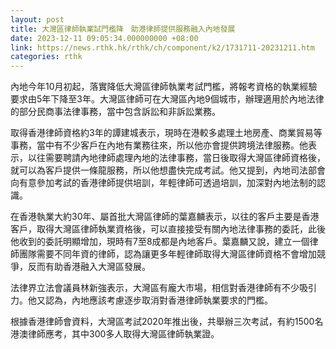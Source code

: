 ```yaml
---
layout: post
title: 大灣區律師執業試門檻降　助港律師提供服務融入內地發展
date: 2023-12-11 09:05:34.000000000 +08:00
link: https://news.rthk.hk/rthk/ch/component/k2/1731711-20231211.htm
categories: rthk
---
```


內地今年10月初起，落實降低大灣區律師執業考試門檻，將報考資格的執業經驗要求由5年下降至3年。大灣區律師可在大灣區內地9個城市，辦理適用於內地法律的部分民商事法律事務，當中包含訴訟和非訴訟業務。

取得香港律師資格約3年的譚建城表示，現時在港較多處理土地房產、商業貿易等事務，當中有不少客戶在內地有業務往來，所以他亦會提供跨境法律服務。他表示，以往需要聘請內地律師處理內地的法律事務，當日後取得大灣區律師資格後，就可以為客戶提供一條龍服務，所以他想盡快完成考試。他又提到，內地司法部會向有意參加考試的香港律師提供培訓，年輕律師可透過培訓，加深對內地法制的認識。

在香港執業大約30年、屬首批大灣區律師的葉嘉麟表示，以往的客戶主要是香港客戶，取得大灣區律師執業資格後，可以直接接受有關內地法律事務的委託，此後他收到的委託明顯增加，現時有7至8成都是內地客戶。葉嘉麟又說，建立一個律師團隊需要不同年資的律師，認為讓更多年輕律師取得大灣區律師資格不會增加競爭，反而有助香港融入大灣區發展。

法律界立法會議員林新強表示，大灣區有龐大市場，相信對香港律師有不少吸引力。他又認為，內地應該考慮逐步取消對香港律師執業要求的門檻。

根據香港律師會資料，大灣區考試2020年推出後，共舉辦三次考試，有約1500名港澳律師應考，其中300多人取得大灣區律師執業證。
